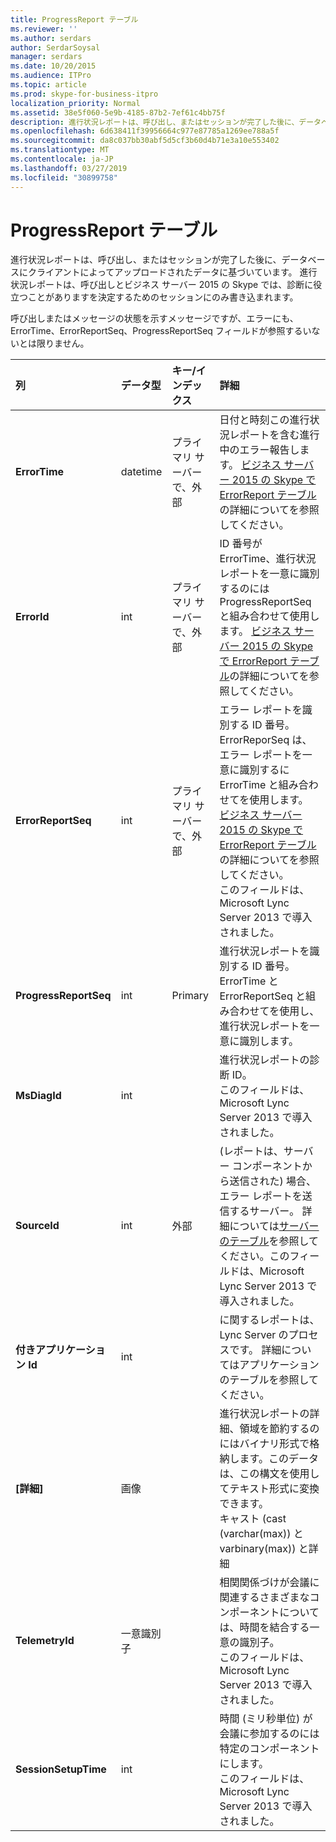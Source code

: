 ```yaml
---
title: ProgressReport テーブル
ms.reviewer: ''
ms.author: serdars
author: SerdarSoysal
manager: serdars
ms.date: 10/20/2015
ms.audience: ITPro
ms.topic: article
ms.prod: skype-for-business-itpro
localization_priority: Normal
ms.assetid: 38e5f060-5e9b-4185-87b2-7ef61c4bb75f
description: 進行状況レポートは、呼び出し、またはセッションが完了した後に、データベースにクライアントによってアップロードされたデータに基づいています。 進行状況レポートは、呼び出しとビジネス サーバー 2015 の Skype では、診断に役立つことがありますを決定するためのセッションにのみ書き込まれます。
ms.openlocfilehash: 6d638411f39956664c977e87785a1269ee788a5f
ms.sourcegitcommit: da8c037bb30abf5d5cf3b60d4b71e3a10e553402
ms.translationtype: MT
ms.contentlocale: ja-JP
ms.lasthandoff: 03/27/2019
ms.locfileid: "30899758"
---
```

# <a name="progressreport-table"></a>ProgressReport テーブル
 
進行状況レポートは、呼び出し、またはセッションが完了した後に、データベースにクライアントによってアップロードされたデータに基づいています。 進行状況レポートは、呼び出しとビジネス サーバー 2015 の Skype では、診断に役立つことがありますを決定するためのセッションにのみ書き込まれます。
  
呼び出しまたはメッセージの状態を示すメッセージですが、エラーにも、ErrorTime、ErrorReportSeq、ProgressReportSeq フィールドが参照するいないとは限りません。
  
|**列**|**データ型**|**キー/インデックス**|**詳細**|
|:-----|:-----|:-----|:-----|
|**ErrorTime** <br/> |datetime  <br/> |プライマリ サーバーで、外部  <br/> |日付と時刻この進行状況レポートを含む進行中のエラー報告します。 [ビジネス サーバー 2015 の Skype で ErrorReport テーブル](errorreport.md)の詳細についてを参照してください。 <br/> |
|**ErrorId** <br/> |int  <br/> |プライマリ サーバーで、外部  <br/> |ID 番号が ErrorTime、進行状況レポートを一意に識別するのには ProgressReportSeq と組み合わせて使用します。 [ビジネス サーバー 2015 の Skype で ErrorReport テーブル](errorreport.md)の詳細についてを参照してください。 <br/> |
|**ErrorReportSeq** <br/> |int  <br/> |プライマリ サーバーで、外部  <br/> |エラー レポートを識別する ID 番号。 ErrorReporSeq は、エラー レポートを一意に識別するに ErrorTime と組み合わせてを使用します。 [ビジネス サーバー 2015 の Skype で ErrorReport テーブル](errorreport.md)の詳細についてを参照してください。 <br/> このフィールドは、Microsoft Lync Server 2013 で導入されました。  <br/> |
|**ProgressReportSeq** <br/> |int  <br/> |Primary  <br/> |進行状況レポートを識別する ID 番号。 ErrorTime と ErrorReportSeq と組み合わせてを使用し、進行状況レポートを一意に識別します。  <br/> |
|**MsDiagId** <br/> |int  <br/> ||進行状況レポートの診断 ID。  <br/> このフィールドは、Microsoft Lync Server 2013 で導入されました。  <br/> |
|**SourceId** <br/> |int  <br/> |外部  <br/> |(レポートは、サーバー コンポーネントから送信された) 場合、エラー レポートを送信するサーバー。 詳細については[サーバーのテーブル](servers.md)を参照してください。このフィールドは、Microsoft Lync Server 2013 で導入されました。 <br/> |
|**付きアプリケーション Id** <br/> |int  <br/> ||に関するレポートは、Lync Server のプロセスです。 詳細についてはアプリケーションのテーブルを参照してください。  <br/> |
|**[詳細]** <br/> |画像  <br/> ||進行状況レポートの詳細、領域を節約するのにはバイナリ形式で格納します。このデータは、この構文を使用してテキスト形式に変換できます。  <br/> キャスト (cast (varchar(max)) と varbinary(max)) と詳細  <br/> |
|**TelemetryId** <br/> |一意識別子  <br/> ||相関関係づけが会議に関連するさまざまなコンポーネントについては、時間を結合する一意の識別子。  <br/> このフィールドは、Microsoft Lync Server 2013 で導入されました。  <br/> |
|**SessionSetupTime** <br/> |int  <br/> ||時間 (ミリ秒単位) が会議に参加するのには特定のコンポーネントにします。  <br/> このフィールドは、Microsoft Lync Server 2013 で導入されました。  <br/> |
   

